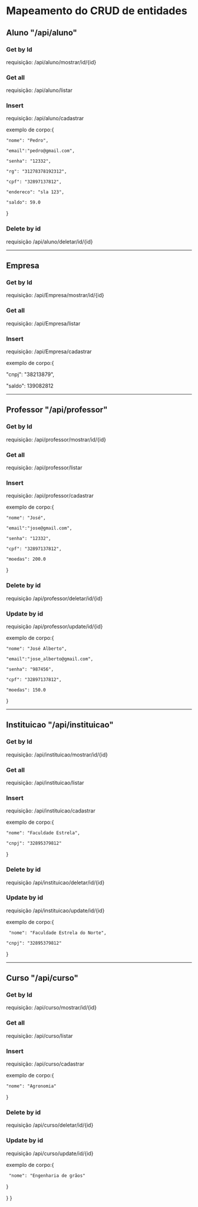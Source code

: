 # Mapeamento do CRUD de entidades

## Aluno "/api/aluno"

### Get by Id

requisição: /api/aluno/mostrar/id/{id}

### Get all

requisição: /api/aluno/listar

### Insert

requisição: /api/aluno/cadastrar

exemplo de corpo:{

    "nome": "Pedro",

    "email":"pedro@gmail.com",

    "senha": "12332",

    "rg": "31278378192312",

    "cpf": "32897137812",

    "endereco": "sla 123",

    "saldo": 59.0

}

### Delete by id

requisição /api/aluno/deletar/id/{id}

___________________________________________

## Empresa

### Get by Id

requisição: /api/Empresa/mostrar/id/{id}

### Get all

requisição: /api/Empresa/listar

### Insert

requisição: /api/Empresa/cadastrar

exemplo de corpo:{

"cnpj": "38213879",

"saldo": 139082812

___________________________________________

## Professor "/api/professor"

### Get by Id

requisição: /api/professor/mostrar/id/{id}

### Get all

requisição: /api/professor/listar

### Insert

requisição: /api/professor/cadastrar

exemplo de corpo:{

    "nome": "José",

    "email":"jose@gmail.com",

    "senha": "12332",

    "cpf": "32897137812",

    "moedas": 200.0

}

### Delete by id

requisição /api/professor/deletar/id/{id}

### Update by id

requisição /api/professor/update/id/{id}

exemplo de corpo:{

    "nome": "José Alberto",

    "email":"jose_alberto@gmail.com",

    "senha": "987456",

    "cpf": "32897137812",

    "moedas": 150.0

}

___________________________________________

## Instituicao "/api/instituicao"

### Get by Id

requisição: /api/instituicao/mostrar/id/{id}

### Get all

requisição: /api/instituicao/listar

### Insert

requisição: /api/instituicao/cadastrar

exemplo de corpo:{

    "nome": "Faculdade Estrela",

    "cnpj": "32895379812"

}

### Delete by id

requisição /api/instituicao/deletar/id/{id}

### Update by id

requisição /api/instituicao/update/id/{id}

exemplo de corpo:{

     "nome": "Faculdade Estrela do Norte",

    "cnpj": "32895379812"

}

___________________________________________

## Curso "/api/curso"

### Get by Id

requisição: /api/curso/mostrar/id/{id}

### Get all

requisição: /api/curso/listar

### Insert

requisição: /api/curso/cadastrar

exemplo de corpo:{

    "nome": "Agronomia"

}

### Delete by id

requisição /api/curso/deletar/id/{id}

### Update by id

requisição /api/curso/update/id/{id}

exemplo de corpo:{

     "nome": "Engenharia de grãos"


}

}
}